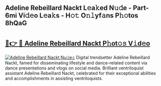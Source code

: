 ## Adeline Rebeillard Nackt L𝚎a𝚔ed N𝚞𝚍e - Part-6mi Vi𝚍𝚎o L𝚎a𝚔s - H𝚘𝚝 O𝚗𝚕yf𝚊ns P𝚑𝚘tos 8hQaG

# <h2><a href="http://kf61bi.oniu.top/?m=Adeline+Rebeillard+Nackt">🔗👉 🔴 Adeline Rebeillard Nackt P𝚑ot𝚘𝚜 V𝚒d𝚎o</a></h2>

[![Adeline Rebeillard Nackt Nu𝚍e𝚜](https://i.imgur.com/0qMVB7G.gif)](http://kf61bi.oniu.top/?m=Adeline+Rebeillard+Nackt)
Digital trendsetter Adeline Rebeillard Nackt, famed for disseminating lifestyle and dance-related content via dance presentations and vlogs on social media. Brilliant ventriloquist assistant Adeline Rebeillard Nackt, celebrated for their exceptional abilities and accomplishments in assisting ventriloquists.  
